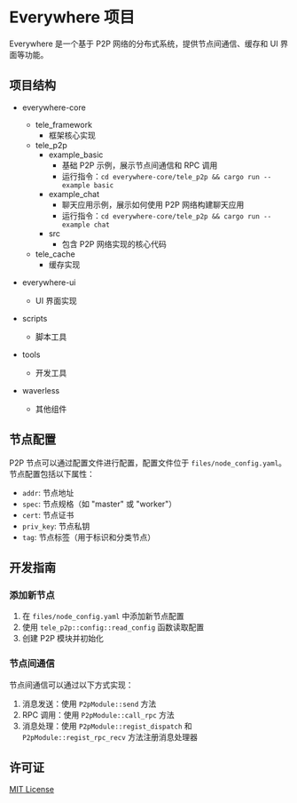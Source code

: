 # Everywhere 项目

Everywhere 是一个基于 P2P 网络的分布式系统，提供节点间通信、缓存和 UI 界面等功能。

## 项目结构

- everywhere-core
  - tele_framework
    - 框架核心实现
  - tele_p2p
    - example_basic
      - 基础 P2P 示例，展示节点间通信和 RPC 调用
      - 运行指令：`cd everywhere-core/tele_p2p && cargo run --example basic`
    - example_chat
      - 聊天应用示例，展示如何使用 P2P 网络构建聊天应用
      - 运行指令：`cd everywhere-core/tele_p2p && cargo run --example chat`
    - src
      - 包含 P2P 网络实现的核心代码
  - tele_cache
    - 缓存实现

- everywhere-ui
  - UI 界面实现

- scripts
  - 脚本工具

- tools
  - 开发工具

- waverless
  - 其他组件

## 节点配置

P2P 节点可以通过配置文件进行配置，配置文件位于 `files/node_config.yaml`。节点配置包括以下属性：

- `addr`: 节点地址
- `spec`: 节点规格（如 "master" 或 "worker"）
- `cert`: 节点证书
- `priv_key`: 节点私钥
- `tag`: 节点标签（用于标识和分类节点）

## 开发指南

### 添加新节点

1. 在 `files/node_config.yaml` 中添加新节点配置
2. 使用 `tele_p2p::config::read_config` 函数读取配置
3. 创建 P2P 模块并初始化

### 节点间通信

节点间通信可以通过以下方式实现：

1. 消息发送：使用 `P2pModule::send` 方法
2. RPC 调用：使用 `P2pModule::call_rpc` 方法
3. 消息处理：使用 `P2pModule::regist_dispatch` 和 `P2pModule::regist_rpc_recv` 方法注册消息处理器

## 许可证

[MIT License](LICENSE) 